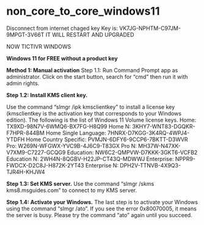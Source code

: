 # non_core_to_core_windows11

Disconnect from internet 
chaged key
Key is: VK7JG-NPHTM-C97JM-9MPGT-3V66T
IT WILL RESTART AND UPGRADED 

NOW TICTIVR WINDOWS

**Windows 11 for FREE without a product key**

**Method 1: Manual activation**
Step 1.1: Run Command Prompt app as administrator.
Click on the start button, search for “cmd” then run it with admin rights.

**Step 1.2: Install KMS client key.**

Use the command “slmgr /ipk kmsclientkey” to install a license key (kmsclientkey is the activation key that corresponds to your Windows edition).
The following is the list of Windows 11 Volume license keys.
Home: TX9XD-98N7V-6WMQ6-BX7FG-H8Q99
Home N: 3KHY7-WNT83-DGQKR-F7HPR-844BM
Home Single Language: 7HNRX-D7KGG-3K4RQ-4WPJ4-YTDFH
Home Country Specific: PVMJN-6DFY6-9CCP6-7BKTT-D3WVR
Pro: W269N-WFGWX-YVC9B-4J6C9-T83GX
Pro N: MH37W-N47XK-V7XM9-C7227-GCQG9
Education: NW6C2-QMPVW-D7KKK-3GKT6-VCFB2
Education N: 2WH4N-8QGBV-H22JP-CT43Q-MDWWJ
Enterprise: NPPR9-FWDCX-D2C8J-H872K-2YT43
Enterprise N: DPH2V-TTNVB-4X9Q3-TJR4H-KHJW4

**Step 1.3: Set KMS server.**
Use the command “slmgr /skms kms8.msguides.com” to connect to my KMS server.

**Step 1.4: Activate your Windows.**
The last step is to activate your Windows using the command “slmgr /ato”.
If you see the error 0x80070005, it means the server is busy. Please try the command “ato” again until you succeed.
